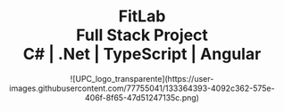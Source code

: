 <h1 align="center">
    <strong>FitLab</strong>    
    <br>Full Stack Project<br/>
    C# | .Net | TypeScript | Angular
</h1>

<p align="center">
![UPC_logo_transparente](https://user-images.githubusercontent.com/77755041/133364393-4092c362-575e-406f-8f65-47d51247135c.png)
</p>


